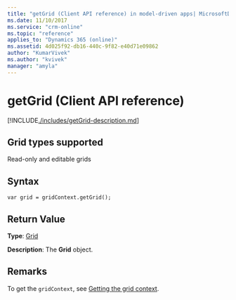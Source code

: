 ```yaml
---
title: "getGrid (Client API reference) in model-driven apps| MicrosoftDocs"
ms.date: 11/10/2017
ms.service: "crm-online"
ms.topic: "reference"
applies_to: "Dynamics 365 (online)"
ms.assetid: 4d025f92-db16-440c-9f82-e40d71e09862
author: "KumarVivek"
ms.author: "kvivek"
manager: "amyla"
---
```

# getGrid (Client API reference)



[!INCLUDE[./includes/getGrid-description.md](./includes/getGrid-description.md)]

## Grid types supported

Read-only and editable grids

## Syntax

`var grid = gridContext.getGrid();`

## Return Value

**Type**: [Grid](../grid.md)

**Description**: The **Grid** object.

## Remarks

To get the `gridContext`, see [Getting the grid context](../../grids.md#bkmk_gridcontext). 


